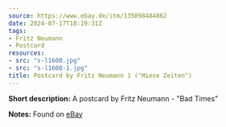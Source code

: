 ```yaml
---
source: https://www.ebay.de/itm/135098484862
date: 2024-07-17T18:19:31Z
tags:
- Fritz Neumann
- Postcard
resources:
- src: "s-l1600.jpg"
- src: "s-l1600-1.jpg"
title: Postcard by Fritz Neumann 1 ("Miese Zeiten")
---
```


**Short description:** A postcard by Fritz Neumann - "Bad Times"

**Notes:** Found on [eBay](https://www.ebay.de/itm/135098484862)
